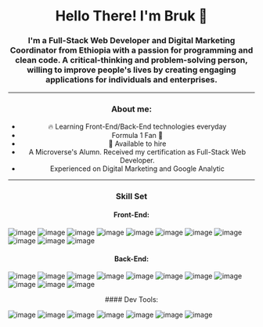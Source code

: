 
<div id="languajes" align="center">

# Hello There! I'm Bruk 🤖

### I'm a Full-Stack Web Developer and Digital Marketing Coordinator from Ethiopia with a passion for programming and clean code. A critical-thinking and problem-solving person, willing to improve people's lives by creating engaging applications for individuals and enterprises.

<hr>

### About me:
- 🔥 Learning Front-End/Back-End technologies everyday
- Formula 1 Fan 🏁
- 🦾 Available to hire 
- A Microverse's Alumn. Received my certification as Full-Stack Web Developer.
- Experienced on Digital Marketing and Google Analytic


<hr>

### Skill Set
#### Front-End:
<div id="front-end" align="left">
  
  ![image](https://img.shields.io/badge/JavaScript-F7DF1E.svg?style=for-the-badge&logo=JavaScript&logoColor=black)
  ![image](https://img.shields.io/badge/TypeScript-3178C6.svg?style=for-the-badge&logo=TypeScript&logoColor=white)
  ![image](https://img.shields.io/badge/HTML5-E34F26.svg?style=for-the-badge&logo=HTML5&logoColor=white)
  ![image](https://img.shields.io/badge/CSS3-1572B6.svg?style=for-the-badge&logo=CSS3&logoColor=white)
  ![image](https://img.shields.io/badge/React-61DAFB.svg?style=for-the-badge&logo=React&logoColor=black)
  ![image](https://img.shields.io/badge/Redux-764ABC.svg?style=for-the-badge&logo=Redux&logoColor=white)
  ![image](https://img.shields.io/badge/Vue.js-4FC08D.svg?style=for-the-badge&logo=vuedotjs&logoColor=white)
  ![image](https://img.shields.io/badge/Next.js-000000.svg?style=for-the-badge&logo=nextdotjs&logoColor=white)
  ![image](https://img.shields.io/badge/Tailwind%20CSS-06B6D4.svg?style=for-the-badge&logo=Tailwind-CSS&logoColor=white)
  ![image](https://img.shields.io/badge/Testing%20Library-E33332.svg?style=for-the-badge&logo=Testing-Library&logoColor=white)
  ![image](https://img.shields.io/badge/Bootstrap-7952B3.svg?style=for-the-badge&logo=Bootstrap&logoColor=white)
</div>

#### Back-End:
<div id="back-end" align="left">
  
  ![image](https://img.shields.io/badge/Ruby-CC342D.svg?style=for-the-badge&logo=Ruby&logoColor=white)
  ![image](https://img.shields.io/badge/Ruby%20on%20Rails-CC0000.svg?style=for-the-badge&logo=Ruby-on-Rails&logoColor=white)
  ![image](https://img.shields.io/badge/MySQL-4479A1.svg?style=for-the-badge&logo=MySQL&logoColor=white)
  ![image](https://img.shields.io/badge/PostgreSQL-4169E1.svg?style=for-the-badge&logo=PostgreSQL&logoColor=white)
  ![image](https://img.shields.io/badge/Node.js-339933.svg?style=for-the-badge&logo=nodedotjs&logoColor=white)
  ![image](https://img.shields.io/badge/Express-000000.svg?style=for-the-badge&logo=Express&logoColor=white)
  ![image](https://img.shields.io/badge/Google%20Cloud-4285F4.svg?style=for-the-badge&logo=Google-Cloud&logoColor=white)
  ![image](https://img.shields.io/badge/Firebase-FFCA28.svg?style=for-the-badge&logo=Firebase&logoColor=black)
  ![image](https://img.shields.io/badge/Amazon%20AWS-232F3E.svg?style=for-the-badge&logo=Amazon-AWS&logoColor=white)
  ![image](https://img.shields.io/badge/Docker-2496ED.svg?style=for-the-badge&logo=Docker&logoColor=white)
  ![image](https://img.shields.io/badge/Cloudflare-F38020.svg?style=for-the-badge&logo=Cloudflare&logoColor=white)
</div>
#### Dev Tools:
<div id="back-end" align="left">
  
  ![image](https://img.shields.io/badge/Git-F05032.svg?style=for-the-badge&logo=Git&logoColor=white)
  ![image](https://img.shields.io/badge/GitHub-181717.svg?style=for-the-badge&logo=GitHub&logoColor=white)
  ![image](https://img.shields.io/badge/Visual%20Studio%20Code-007ACC.svg?style=for-the-badge&logo=Visual-Studio-Code&logoColor=white)
  ![image](https://img.shields.io/badge/DataGrip-000000.svg?style=for-the-badge&logo=DataGrip&logoColor=white)
  ![image](https://img.shields.io/badge/Webpack-8DD6F9.svg?style=for-the-badge&logo=Webpack&logoColor=black)
  ![image](https://img.shields.io/badge/Ubuntu-E95420.svg?style=for-the-badge&logo=Ubuntu&logoColor=white)
  ![image](https://img.shields.io/badge/WebStorm-000000.svg?style=for-the-badge&logo=WebStorm&logoColor=white)
</div>
